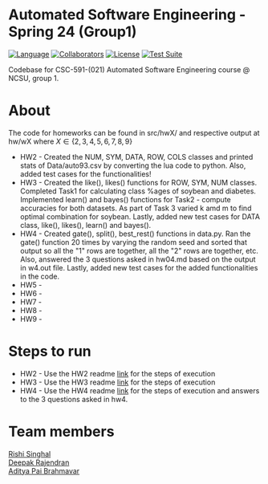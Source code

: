 # Automated Software Engineering - Spring 24 (Group1)
[![Language](https://img.shields.io/badge/Language-Python-orange.svg?style=flat)](https://github.com/search?q=repo%3Aadipai%2Fase24++language%3APython&type=code)
[![Collaborators](https://img.shields.io/badge/Collaborators-3-purple.svg?style=flat)](https://github.com/adipai/ase24/graphs/contributors)
[![License](https://img.shields.io/badge/License-MIT-blue.svg?style=flat)](https://github.com/adipai/ase24/blob/main/LICENSE.txt)
[![Test Suite](https://github.com/adipai/ase24/actions/workflows/run_test_suite.yml/badge.svg)](https://github.com/adipai/ase24/actions/workflows/run_test_suite.yml)

Codebase for CSC-591-(021) Automated Software Engineering course @ NCSU, group 1.

# About
The code for homeworks can be found in src/hwX/ and respective output at hw/wX where $X \in \{2,3,4,5,6,7,8,9\}$ <br/>

* HW2 - Created the NUM, SYM, DATA, ROW, COLS classes and printed stats of Data/auto93.csv by converting the lua code to python. Also, added test cases for the functionalities!<br/>
* HW3 - Created the like(), likes() functions for ROW, SYM, NUM classes. Completed Task1 for calculating class %ages of soybean and diabetes. Implemented learn() and bayes() functions for Task2 - compute accuracies for both datasets. As part of Task 3 varied k amd m to find optimal combination for soybean. Lastly, added new test cases for DATA class, like(), likes(), learn() and bayes().<br/>
* HW4 - Created gate(), split(), best_rest() functions in data.py. Ran the gate() function 20 times by varying the random seed and sorted that output so all the "1" rows are together, all the "2" rows are together, etc. Also, answered the 3 questions asked in hw04.md based on the output in w4.out file. Lastly, added new test cases for the added functionalities in the code. <br/>
* HW5 -<br/>
* HW6 -<br/> 
* HW7 -<br/> 
* HW8 -<br/>
* HW9 -<br/>

# Steps to run
* HW2 - Use the HW2 readme [link](https://github.com/adipai/ase24/tree/main/src/hw2#readme) for the steps of execution<br/>
* HW3 - Use the HW3 readme [link](https://github.com/adipai/ase24/tree/main/src/hw3#readme) for the steps of execution<br/>
* HW4 - Use the HW4 readme [link](https://github.com/adipai/ase24/tree/main/src/hw4#readme) for the steps of execution and answers to the 3 questions asked in hw4.<br/>

# Team members
[Rishi Singhal](https://www.linkedin.com/in/rishi-singhal1101/)<br/>
[Deepak Rajendran](https://www.linkedin.com/in/deepr41)<br/>
[Aditya Pai Brahmavar](https://www.linkedin.com/in/adityapai16/)<br/>
